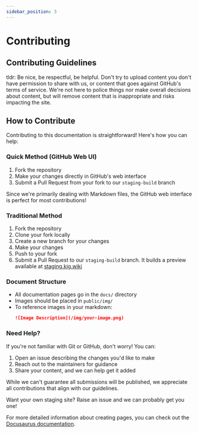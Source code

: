 ```yaml
---
sidebar_position: 3
---
```


# Contributing

## Contributing Guidelines

tldr: Be nice, be respectful, be helpful. Don't try to upload content you don't have permission to share with us, or content that goes against GitHub's terms of service. We're not here to police things nor make overall decisions about content, but will remove content that is inappropriate and risks impacting the site. 

## How to Contribute

Contributing to this documentation is straightforward! Here's how you can help:

### Quick Method (GitHub Web UI)

1. Fork the repository
2. Make your changes directly in GitHub's web interface
3. Submit a Pull Request from your fork to our `staging-build` branch

Since we're primarily dealing with Markdown files, the GitHub web interface is perfect for most contributions!

### Traditional Method

1. Fork the repository
2. Clone your fork locally
3. Create a new branch for your changes
4. Make your changes
5. Push to your fork
6. Submit a Pull Request to our `staging-build` branch. It builds a preview available at [staging.kig.wiki](https://staging.kig.wiki)

### Document Structure

- All documentation pages go in the `docs/` directory
- Images should be placed in `public/img/`
- To reference images in your markdown:
  ```markdown
  ![Image Description](/img/your-image.png)
  ```

### Need Help?

If you're not familiar with Git or GitHub, don't worry! You can:
1. Open an issue describing the changes you'd like to make
2. Reach out to the maintainers for guidance
3. Share your content, and we can help get it added

While we can't guarantee all submissions will be published, we appreciate all contributions that align with our guidelines.

Want your own staging site? Raise an issue and we can probably get you one!

For more detailed information about creating pages, you can check out the [Docusaurus documentation](https://docusaurus.io/docs/creating-pages).

